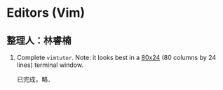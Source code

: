 # Editors (Vim)

## 整理人：林睿楠

1. Complete `vimtutor`. Note: it looks best in a [80x24][1] (80 columns by 24 lines) terminal window.

	已完成，略．

[1]: <https://en.wikipedia.org/wiki/VT100> "VT100"
